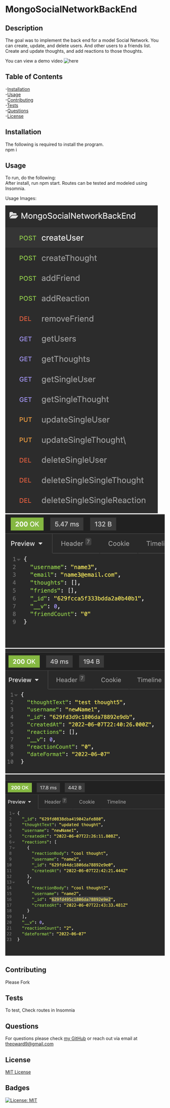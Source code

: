 
# MongoSocialNetworkBackEnd
## Description

The goal was to implement the back end for a model Social Network. You can create, update, and delete users. And other users to a friends list. Create and update thoughts, and add reactions to those thoughts.

You can view a demo video ![here](https://drive.google.com/drive/folders/1gohdgV60PlqwrUvfX0RYrH1ZagL0KY4U?usp=sharing)

## Table of Contents

-[Installation](#installation)  
-[Usage](#usage)  
-[Contributing](#contributing)  
-[Tests](#tests)  
-[Questions](#questions)  
-[License](#license)  

## Installation

The following is required to install the program.  
npm i

## Usage
To run, do the following:   
After install, run npm start. Routes can be tested and modeled using Insomnia.

Usage Images:

![application routes](/assets/applicationRoutes.png)  
![user example](/assets/userCreateExample.png)  
![thought example](/assets/thoughtExample.png)  
![reaction example](/assets/ReactionExample.png)  

## Contributing

Please Fork

## Tests

To test, 
Check routes in Insomnia

## Questions

For questions please check [my GitHub](https://github.com/Tward9)
or reach out via email at <theoward9@gmail.com>
## License 
[MIT License](https://opensource.org/licenses/MIT) 
## Badges 
[![License: MIT](https://img.shields.io/badge/License-MIT-yellow.svg)](https://opensource.org/licenses/MIT)